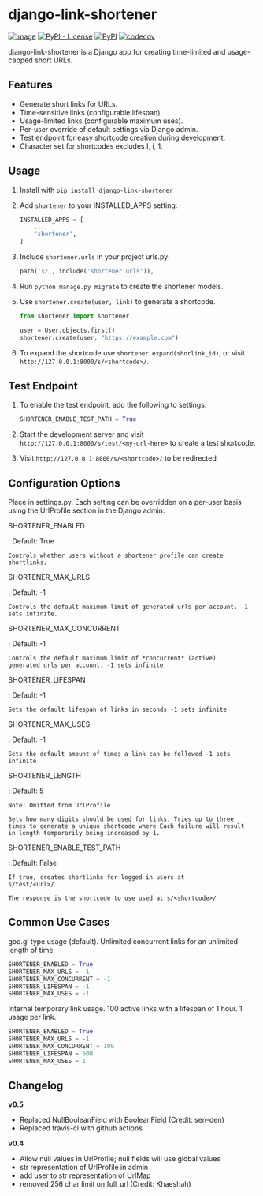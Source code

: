 # django-link-shortener

[![image](https://github.com/ronaldgrn/django-link-shortener/actions/workflows/django-tests.yml/badge.svg)](https://github.com/ronaldgrn/django-link-shortener/actions/workflows/django-tests.yml)
[![PyPI - License](https://img.shields.io/pypi/l/django-link-shortener.svg)](https://pypi.org/project/django-link-shortener/)
[![PyPI](https://img.shields.io/pypi/v/django-link-shortener.svg)](https://pypi.org/project/django-link-shortener/)
[![codecov](https://codecov.io/gh/ronaldgrn/django-link-shortener/graph/badge.svg?token=ELMHENJXSN)](https://codecov.io/gh/ronaldgrn/django-link-shortener)


django-link-shortener is a Django app for creating time-limited and usage-capped short URLs.


## Features

*   Generate short links for URLs.
*   Time-sensitive links (configurable lifespan).
*   Usage-limited links (configurable maximum uses).
*   Per-user override of default settings via Django admin.
*   Test endpoint for easy shortcode creation during development.
*   Character set for shortcodes excludes I, i, 1.


## Usage

1.  Install with `pip install django-link-shortener`

2.  Add `shortener` to your INSTALLED_APPS setting:

    ```python
    INSTALLED_APPS = [
        ...
        'shortener',
    ]
    ```

3.  Include `shortener.urls` in your project urls.py:

    ```python
    path('s/', include('shortener.urls')),
    ```

4.  Run `python manage.py migrate` to create the shortener models.

5. Use `shortener.create(user, link)` to generate a shortcode.

    ```python
    from shortener import shortener
    
    user = User.objects.first()
    shortener.create(user, "https://example.com")
    ```

6. To expand the shortcode use `shortener.expand(shorlink_id)`, 
   or visit `http://127.0.0.1:8000/s/<shortcode>/`.


## Test Endpoint

1.  To enable the test endpoint, add the following to settings:
    ```python
    SHORTENER_ENABLE_TEST_PATH = True
    ```

2.  Start the development server and visit
    `http://127.0.0.1:8000/s/test/<my-url-here>` to create a test shortcode.

3. Visit `http://127.0.0.1:8000/s/<shortcode>/` to be redirected


## Configuration Options

Place in settings.py. Each setting can be overridden on a per-user basis
using the UrlProfile section in the Django admin.


SHORTENER_ENABLED

:   Default: True

    Controls whether users without a shortener profile can create
    shortlinks.

SHORTENER_MAX_URLS

:   Default: -1

    Controls the default maximum limit of generated urls per account. -1
    sets infinite.

SHORTENER_MAX_CONCURRENT

:   Default: -1

    Controls the default maximum limit of *concurrent* (active)
    generated urls per account. -1 sets infinite

SHORTENER_LIFESPAN

:   Default: -1

    Sets the default lifespan of links in seconds -1 sets infinite

SHORTENER_MAX_USES

:   Default: -1

    Sets the default amount of times a link can be followed -1 sets
    infinite

SHORTENER_LENGTH

:   Default: 5

    Note: Omitted from UrlProfile

    Sets how many digits should be used for links. Tries up to three
    times to generate a unique shortcode where Each failure will result
    in length temporarily being increased by 1.

SHORTENER_ENABLE_TEST_PATH

:   Default: False

    If true, creates shortlinks for logged in users at
    s/test/<url>/

    The response is the shortcode to use used at s/<shortcode>/


## Common Use Cases

goo.gl type usage (default). Unlimited concurrent links for an unlimited
length of time

```python
SHORTENER_ENABLED = True
SHORTENER_MAX_URLS = -1
SHORTENER_MAX_CONCURRENT = -1
SHORTENER_LIFESPAN = -1
SHORTENER_MAX_USES = -1
```

Internal temporary link usage. 
100 active links with a lifespan of 1 hour. 1 usage per link.

```python
SHORTENER_ENABLED = True
SHORTENER_MAX_URLS = -1
SHORTENER_MAX_CONCURRENT = 100
SHORTENER_LIFESPAN = 600
SHORTENER_MAX_USES = 1
```



## Changelog

**v0.5**

-   Replaced NullBooleanField with BooleanField (Credit: sen-den)
-   Replaced travis-ci with github actions

**v0.4**

-   Allow null values in UrlProfile; null fields will use global values
-   str representation of UrlProfile in admin
-   add user to str representation of UrlMap
-   removed 256 char limit on full_url (Credit: Khaeshah)

